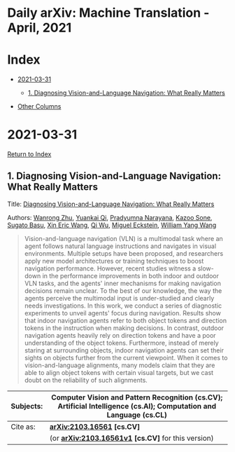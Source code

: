 # Daily arXiv: Machine Translation - April, 2021

# Index

- [2021-03-31](#2021-03-31)	
  - [1. Diagnosing Vision-and-Language Navigation: What Really Matters](#2021-03-31-1)

- [Other Columns](https://github.com/SFFAI-AIKT/AIKT-Natural_Language_Processing/blob/master/Daily_arXiv/AIKT-MT-Daily_arXiv-index.md)



# 2021-03-31

[Return to Index](#Index)



<h2 id="2021-03-31-1">1. Diagnosing Vision-and-Language Navigation: What Really Matters
</h2>

Title: [Diagnosing Vision-and-Language Navigation: What Really Matters](https://arxiv.org/abs/2103.16561)

Authors: [Wanrong Zhu](https://arxiv.org/search/cs?searchtype=author&query=Zhu%2C+W), [Yuankai Qi](https://arxiv.org/search/cs?searchtype=author&query=Qi%2C+Y), [Pradyumna Narayana](https://arxiv.org/search/cs?searchtype=author&query=Narayana%2C+P), [Kazoo Sone](https://arxiv.org/search/cs?searchtype=author&query=Sone%2C+K), [Sugato Basu](https://arxiv.org/search/cs?searchtype=author&query=Basu%2C+S), [Xin Eric Wang](https://arxiv.org/search/cs?searchtype=author&query=Wang%2C+X+E), [Qi Wu](https://arxiv.org/search/cs?searchtype=author&query=Wu%2C+Q), [Miguel Eckstein](https://arxiv.org/search/cs?searchtype=author&query=Eckstein%2C+M), [William Yang Wang](https://arxiv.org/search/cs?searchtype=author&query=Wang%2C+W+Y)

> Vision-and-language navigation (VLN) is a multimodal task where an agent follows natural language instructions and navigates in visual environments. Multiple setups have been proposed, and researchers apply new model architectures or training techniques to boost navigation performance. However, recent studies witness a slow-down in the performance improvements in both indoor and outdoor VLN tasks, and the agents' inner mechanisms for making navigation decisions remain unclear. To the best of our knowledge, the way the agents perceive the multimodal input is under-studied and clearly needs investigations. In this work, we conduct a series of diagnostic experiments to unveil agents' focus during navigation. Results show that indoor navigation agents refer to both object tokens and direction tokens in the instruction when making decisions. In contrast, outdoor navigation agents heavily rely on direction tokens and have a poor understanding of the object tokens. Furthermore, instead of merely staring at surrounding objects, indoor navigation agents can set their sights on objects further from the current viewpoint. When it comes to vision-and-language alignments, many models claim that they are able to align object tokens with certain visual targets, but we cast doubt on the reliability of such alignments.

| Subjects: | **Computer Vision and Pattern Recognition (cs.CV)**; Artificial Intelligence (cs.AI); Computation and Language (cs.CL) |
| --------- | ------------------------------------------------------------ |
| Cite as:  | **[arXiv:2103.16561](https://arxiv.org/abs/2103.16561) [cs.CV]** |
|           | (or **[arXiv:2103.16561v1](https://arxiv.org/abs/2103.16561v1) [cs.CV]** for this version) |


